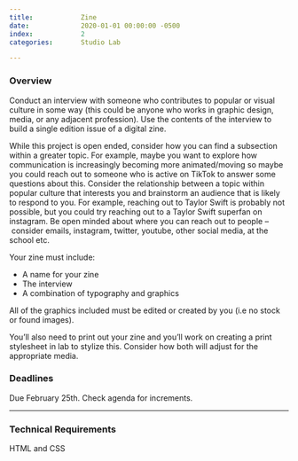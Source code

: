 ```yaml
---
title:            Zine
date:             2020-01-01 00:00:00 -0500
index:            2
categories:       Studio Lab

---
```


### Overview

Conduct an interview with someone who contributes to popular or visual culture in some way (this could be anyone who works in graphic design, media, or any adjacent profession). Use the contents of the interview to build a single edition issue of a digital zine.

While this project is open ended, consider how you can find a subsection within a greater topic. For example, maybe you want to explore how communication is increasingly becoming more animated/moving so maybe you could reach out to someone who is active on TikTok to answer some questions about this. Consider the relationship between a topic within popular culture that interests you and brainstorm an audience that is likely to respond to you. For example, reaching out to Taylor Swift is probably not possible, but you could try reaching out to a Taylor Swift superfan on instagram. Be open minded about where you can reach out to people – consider emails, instagram, twitter, youtube, other social media, at the school etc.

Your zine must include:

- A name for your zine
- The interview
- A combination of typography and graphics

All of the graphics included must be edited or created by you (i.e no stock or found images).

You’ll also need to print out your zine and you’ll work on creating a print stylesheet in lab to stylize this. Consider how both will adjust for the appropriate media.


### Deadlines

Due February 25th. Check agenda for increments.

---

### Technical Requirements

HTML and CSS
